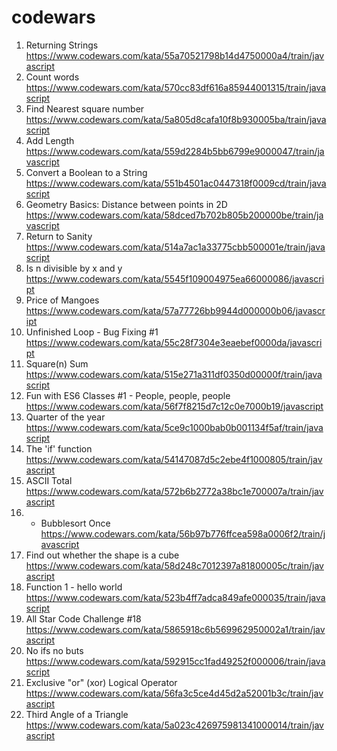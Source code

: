 # codewars
1. Returning Strings https://www.codewars.com/kata/55a70521798b14d4750000a4/train/javascript
2. Count words https://www.codewars.com/kata/570cc83df616a85944001315/train/javascript
3. Find Nearest square number https://www.codewars.com/kata/5a805d8cafa10f8b930005ba/train/javascript
4. Add Length https://www.codewars.com/kata/559d2284b5bb6799e9000047/train/javascript
5. Convert a Boolean to a String https://www.codewars.com/kata/551b4501ac0447318f0009cd/train/javascript
6.  Geometry Basics: Distance between points in 2D https://www.codewars.com/kata/58dced7b702b805b200000be/train/javascript
7. Return to Sanity https://www.codewars.com/kata/514a7ac1a33775cbb500001e/train/javascript
8. Is n divisible by x and y https://www.codewars.com/kata/5545f109004975ea66000086/javascript
9. Price of Mangoes https://www.codewars.com/kata/57a77726bb9944d000000b06/javascript
10. Unfinished Loop - Bug Fixing #1 https://www.codewars.com/kata/55c28f7304e3eaebef0000da/javascript
11. Square(n) Sum https://www.codewars.com/kata/515e271a311df0350d00000f/train/javascript
12. Fun with ES6 Classes #1 - People, people, people https://www.codewars.com/kata/56f7f8215d7c12c0e7000b19/javascript
13. Quarter of the year https://www.codewars.com/kata/5ce9c1000bab0b001134f5af/train/javascript
14. The 'if' function https://www.codewars.com/kata/54147087d5c2ebe4f1000805/train/javascript
15. ASCII Total https://www.codewars.com/kata/572b6b2772a38bc1e700007a/train/javascript
16. - Bubblesort Once https://www.codewars.com/kata/56b97b776ffcea598a0006f2/train/javascript
17. Find out whether the shape is a cube https://www.codewars.com/kata/58d248c7012397a81800005c/train/javascript
18. Function 1 - hello world https://www.codewars.com/kata/523b4ff7adca849afe000035/train/javascript
19. All Star Code Challenge #18 https://www.codewars.com/kata/5865918c6b569962950002a1/train/javascript
20. No ifs no buts https://www.codewars.com/kata/592915cc1fad49252f000006/train/javascript
21. Exclusive "or" (xor) Logical Operator https://www.codewars.com/kata/56fa3c5ce4d45d2a52001b3c/train/javascript
22. Third Angle of a Triangle https://www.codewars.com/kata/5a023c426975981341000014/train/javascript

